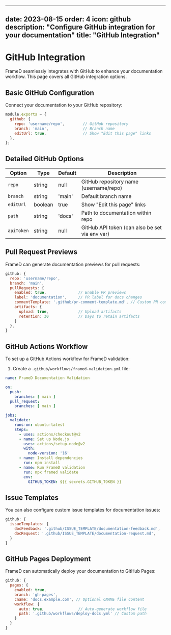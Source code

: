 
---
date: 2023-08-15
order: 4
icon: github
description: "Configure GitHub integration for your documentation"
title: "GitHub Integration"
---

# GitHub Integration

FrameD seamlessly integrates with GitHub to enhance your documentation workflow. This page covers all GitHub integration options.

## Basic GitHub Configuration

Connect your documentation to your GitHub repository:

```javascript
module.exports = {
  github: {
    repo: 'username/repo',        // GitHub repository
    branch: 'main',               // Branch name
    editUrl: true,                // Show "Edit this page" links
  },
};
```

## Detailed GitHub Options

| Option | Type | Default | Description |
|--------|------|---------|-------------|
| `repo` | string | null | GitHub repository name (username/repo) |
| `branch` | string | 'main' | Default branch name |
| `editUrl` | boolean | true | Show "Edit this page" links |
| `path` | string | 'docs' | Path to documentation within repo |
| `apiToken` | string | null | GitHub API token (can also be set via env var) |

## Pull Request Previews

FrameD can generate documentation previews for pull requests:

```javascript
github: {
  repo: 'username/repo',
  branch: 'main',
  pullRequests: {
    enabled: true,              // Enable PR previews
    label: 'documentation',     // PR label for docs changes
    commentTemplate: '.github/pr-comment-template.md', // Custom PR comment template
    artifacts: {
      upload: true,             // Upload artifacts
      retention: 30             // Days to retain artifacts
    }
  },
}
```

## GitHub Actions Workflow

To set up a GitHub Actions workflow for FrameD validation:

1. Create a `.github/workflows/framed-validation.yml` file:

```yaml
name: FrameD Documentation Validation

on:
  push:
    branches: [ main ]
  pull_request:
    branches: [ main ]

jobs:
  validate:
    runs-on: ubuntu-latest
    steps:
      - uses: actions/checkout@v2
      - name: Set up Node.js
        uses: actions/setup-node@v2
        with:
          node-version: '16'
      - name: Install dependencies
        run: npm install
      - name: Run FrameD validation
        run: npx framed validate
        env:
          GITHUB_TOKEN: ${{ secrets.GITHUB_TOKEN }}
```

## Issue Templates

You can also configure custom issue templates for documentation issues:

```javascript
github: {
  issueTemplates: {
    docFeedback: '.github/ISSUE_TEMPLATE/documentation-feedback.md',
    docRequest: '.github/ISSUE_TEMPLATE/documentation-request.md',
  }
}
```

## GitHub Pages Deployment

FrameD can automatically deploy your documentation to GitHub Pages:

```javascript
github: {
  pages: {
    enabled: true,
    branch: 'gh-pages',
    cname: 'docs.example.com', // Optional CNAME file content
    workflow: {
      auto: true,               // Auto-generate workflow file
      path: '.github/workflows/deploy-docs.yml' // Custom path
    }
  }
}
```
